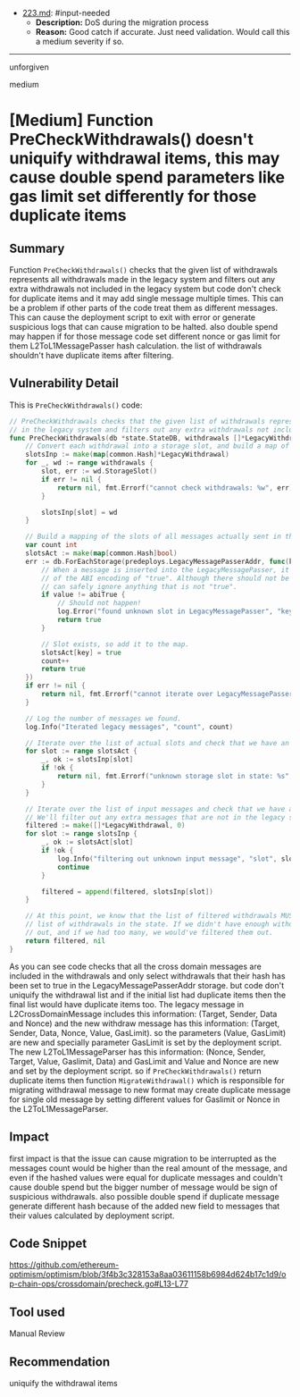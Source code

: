 
- [223.md](processed/input-needed/migration/message-passer-dos/223.md): #input-needed
  - **Description:** DoS during the migration process
  - **Reason:** Good catch if accurate. Just need validation. Would call this a medium severity if so.

---

unforgiven

medium

# [Medium] Function PreCheckWithdrawals() doesn't uniquify withdrawal items, this may cause double spend parameters like gas limit set differently for those duplicate items

## Summary
Function `PreCheckWithdrawals()` checks that the given list of withdrawals represents all withdrawals made in the legacy system and filters out any extra withdrawals not included in the legacy system but code don't check for duplicate items and it may add single message multiple times. This can be a problem if other parts of the code treat them as different messages. This can cause the deployment script to exit with error or generate suspicious logs that can cause migration to be halted. also double spend may happen if for those message code set different nonce or gas limit for them L2ToL1MessagePasser hash calculation. the list of withdrawals shouldn't have duplicate items after filtering.

## Vulnerability Detail
This is `PreCheckWithdrawals()` code:
```go
// PreCheckWithdrawals checks that the given list of withdrawals represents all withdrawals made
// in the legacy system and filters out any extra withdrawals not included in the legacy system.
func PreCheckWithdrawals(db *state.StateDB, withdrawals []*LegacyWithdrawal) ([]*LegacyWithdrawal, error) {
	// Convert each withdrawal into a storage slot, and build a map of those slots.
	slotsInp := make(map[common.Hash]*LegacyWithdrawal)
	for _, wd := range withdrawals {
		slot, err := wd.StorageSlot()
		if err != nil {
			return nil, fmt.Errorf("cannot check withdrawals: %w", err)
		}

		slotsInp[slot] = wd
	}

	// Build a mapping of the slots of all messages actually sent in the legacy system.
	var count int
	slotsAct := make(map[common.Hash]bool)
	err := db.ForEachStorage(predeploys.LegacyMessagePasserAddr, func(key, value common.Hash) bool {
		// When a message is inserted into the LegacyMessagePasser, it is stored with the value
		// of the ABI encoding of "true". Although there should not be any other storage slots, we
		// can safely ignore anything that is not "true".
		if value != abiTrue {
			// Should not happen!
			log.Error("found unknown slot in LegacyMessagePasser", "key", key.String(), "val", value.String())
			return true
		}

		// Slot exists, so add it to the map.
		slotsAct[key] = true
		count++
		return true
	})
	if err != nil {
		return nil, fmt.Errorf("cannot iterate over LegacyMessagePasser: %w", err)
	}

	// Log the number of messages we found.
	log.Info("Iterated legacy messages", "count", count)

	// Iterate over the list of actual slots and check that we have an input message for each one.
	for slot := range slotsAct {
		_, ok := slotsInp[slot]
		if !ok {
			return nil, fmt.Errorf("unknown storage slot in state: %s", slot)
		}
	}

	// Iterate over the list of input messages and check that we have a known slot for each one.
	// We'll filter out any extra messages that are not in the legacy system.
	filtered := make([]*LegacyWithdrawal, 0)
	for slot := range slotsInp {
		_, ok := slotsAct[slot]
		if !ok {
			log.Info("filtering out unknown input message", "slot", slot.String())
			continue
		}

		filtered = append(filtered, slotsInp[slot])
	}

	// At this point, we know that the list of filtered withdrawals MUST be exactly the same as the
	// list of withdrawals in the state. If we didn't have enough withdrawals, we would've errored
	// out, and if we had too many, we would've filtered them out.
	return filtered, nil
}
```
As you can see code checks that all the cross domain messages are included in the withdrawals and only select withdrawals that their hash has been set to true in the LegacyMessagePasserAddr storage. but code don't uniquify the withdrawal list and if the initial list had duplicate items then the final list would have duplicate items too. 
The legacy message in L2CrossDomainMessage includes this information: (Target, Sender, Data and Nonce) and the new withdraw message has this information: (Target, Sender, Data, Nonce, Value, GasLimit). so the parameters (Value, GasLimit) are new and specially parameter GasLimit is set by the deployment script.
The new L2ToL1MessageParser has this information: (Nonce, Sender, Target, Value, Gaslimit, Data) and GasLimit and Value and Nonce are new and set by the deployment script. 
so if `PreCheckWithdrawals()` return duplicate items then function `MigrateWithdrawal()` which is responsible for migrating withdrawal message to new format may create duplicate message for single old message by setting different values for Gaslimit or Nonce in the L2ToL1MessageParser.

## Impact
first impact is that the issue can cause migration to be interrupted as the messages count would be higher than the real amount of the message, and even if the hashed values were equal for duplicate messages and couldn't cause double spend but the bigger number of message would be sign of suspicious withdrawals.
also possible double spend if duplicate message generate different hash because of the added new field to messages that their values calculated by deployment script.

## Code Snippet
https://github.com/ethereum-optimism/optimism/blob/3f4b3c328153a8aa03611158b6984d624b17c1d9/op-chain-ops/crossdomain/precheck.go#L13-L77

## Tool used
Manual Review

## Recommendation
uniquify the withdrawal items
